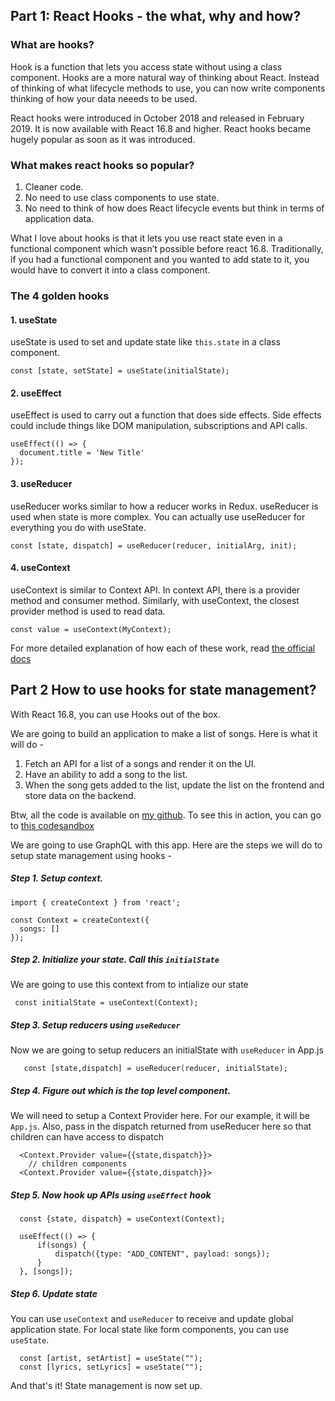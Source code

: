 
## Part 1: React Hooks - the what, why and how?

### What are hooks?

Hook is a function that lets you access state without using a class component. 
Hooks are a more natural way of thinking about React. Instead of thinking of what lifecycle methods to use, you can now write components thinking of how your data neeeds to be used.

React hooks were introduced in October 2018 and released in February 2019.
It is now available with React 16.8 and higher. React hooks became hugely popular as soon as it was introduced.

### What makes react hooks so popular? 
1. Cleaner code.
2. No need to use class components to use state.
3. No need to think of how does React lifecycle events but think in terms of application data. 

What I love about hooks is that it lets you use react state even in a functional component which wasn’t possible before react 16.8. Traditionally, if you had a functional component and you wanted to add state to it, you would have to convert it into a class component.

### The 4 golden hooks

#### 1. useState

useState is used to set and update state like `this.state` in a class component.

```
const [state, setState] = useState(initialState); 
```

#### 2. useEffect

useEffect is used to carry out a function that does side effects. Side effects could include things like DOM manipulation, subscriptions and API calls.

``` 
useEffect(() => {
  document.title = 'New Title' 
});

```


#### 3. useReducer

useReducer works similar to how a reducer works in Redux. useReducer is used when state is more complex. You can actually use useReducer for everything you do with useState. 

```
const [state, dispatch] = useReducer(reducer, initialArg, init);
```

#### 4. useContext
useContext is similar to Context API. In context API, there is a provider method and consumer method. Similarly, with useContext, the closest provider method is used to read data.

```
const value = useContext(MyContext);
```
For more detailed explanation of how each of these work, read [the official docs](https://reactjs.org/docs/hooks-reference.html#usestate)


## Part 2 How to use hooks for state management?

With React 16.8, you can use Hooks out of the box.

We are going to build an application to make a list of songs. Here is what it will do - 

1. Fetch an API for a list of a songs and render it on the UI. 
2. Have an ability to add a song to the list. 
3. When the song gets added to the list, update the list on the frontend and store data on the backend. 

Btw, all the code is available on [my github](https://github.com/shrutikapoor08/hooks-graphql). To see this in action, you can go to [this codesandbox](https://codesandbox.io/embed/github/shrutikapoor08/hooks-graphql/tree/master/)

We are going to use GraphQL with this app. Here are the steps we will do to setup state management using hooks - 

##### Step 1. Setup context.


```
import { createContext } from 'react';

const Context = createContext({
  songs: []
});
```

##### Step 2. Initialize your state. Call this `initialState`

We are going to use this context from to intialize our state
```
 const initialState = useContext(Context);   
```

##### Step 3. Setup reducers using `useReducer`

  Now we are going to setup reducers an initialState with `useReducer` in App.js

```    
   const [state,dispatch] = useReducer(reducer, initialState);
```

##### Step 4. Figure out which is the top level component. 
We will need to setup a Context Provider here. For our example, it will be `App.js`. Also, pass in the dispatch returned from useReducer here so that children can have access to dispatch
``` 
  <Context.Provider value={{state,dispatch}}>
    // children components
  <Context.Provider value={{state,dispatch}}>
```


##### Step 5. Now hook up APIs using `useEffect` hook
```
  const {state, dispatch} = useContext(Context);

  useEffect(() => {
      if(songs) {
          dispatch({type: "ADD_CONTENT", payload: songs});
      }
  }, [songs]);
```

##### Step 6. Update state
You can use `useContext` and `useReducer` to receive and update global application state. For local state like form components, you can use `useState`.

```
  const [artist, setArtist] = useState("");
  const [lyrics, setLyrics] = useState("");
```

And that's it! State management is now set up. 